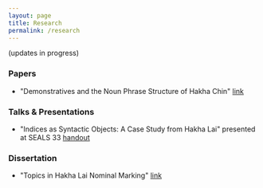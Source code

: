 ```yaml
---
layout: page
title: Research
permalink: /research
---
```


(updates in progress)

### Papers

 - "Demonstratives and the Noun Phrase Structure of Hakha Chin" [link](https://doi.org/10.14434/iwpsalc2019.v1i1.27454)


### Talks & Presentations

- "Indices as Syntactic Objects: A Case Study from Hakha Lai" presented at SEALS 33 [handout](assets/pdf/wamsley_seals33)


### Dissertation
 
 - "Topics in Hakha Lai Nominal Marking" [link](assets/pdf/wamsley_dissertation.pdf)